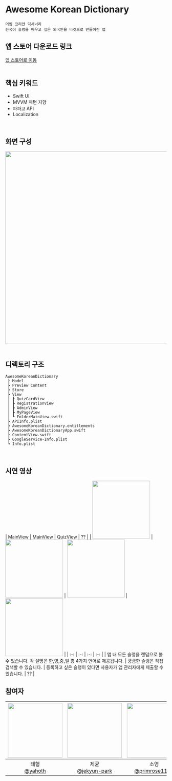# Awesome Korean Dictionary
```
어썸 코리안 딕셔너리
한국어 슬랭을 배우고 싶은 외국인을 타겟으로 만들어진 앱 
```

## 앱 스토어 다운로드 링크
<a href="https://apps.apple.com/kr/app/awesome-korean-dictionary/id1665422867">앱 스토어로 이동</a>
<br>
<br>


## 핵심 키워드
- Swift UI
- MVVM 패턴 지향
- 파파고 API
- Localization
<br>


## 화면 구성
<img src="https://user-images.githubusercontent.com/114331071/214083703-0279d45b-11aa-49d6-b227-13f216f0f43f.jpg" 
     width="1100" 
     height="600" />
<br>
<br>

## 디렉토리 구조
```
AwesomeKoreanDictionary
 ┣ Model
 ┣ Preview Content
 ┣ Store
 ┣ View
 ┃ ┣ QuizCardView
 ┃ ┣ RegistrationView
 ┃ ┣ AdminView
 ┃ ┣ MyPageView
 ┃ ┗ FolderMainView.swift
 ┣ APIInfo.plist
 ┣ AwesomeKoreanDictionary.entitlements
 ┣ AwesomeKoreanDictionaryApp.swift
 ┣ ContentView.swift
 ┣ GoogleService-Info.plist
 ┗ Info.plist
 ```
<br>

## 시연 영상
| MainView | MainView | QuizView | ?? |
| <img src="https://user-images.githubusercontent.com/114331071/214237843-e525b1e1-35ce-4b48-a192-083bcd2965ab.gif" width="180"/> | <img src="https://user-images.githubusercontent.com/114331071/214237877-1d188b82-4528-421f-a104-1ab85c955e62.gif" width="180"/> | <img src="https://user-images.githubusercontent.com/114331071/214237879-5d4382b6-78f3-42af-9664-77c874f929e4.gif" width="180"/> | <img src="https://user-images.githubusercontent.com/114331071/214237887-4ec6cacd-ae91-49b9-85ed-0a660b91f32b.gif" width="180"/> |
| :-: | :-: | :-: | :-: |
| 앱 내 모든 슬랭을 랜덤으로 볼 수 있습니다. 각 설명은 한,영,중,일 총 4가지 언어로 제공됩니다. | 궁금한 슬랭은 직접 검색할 수 있습니다. | 등록하고 싶은 슬랭이 있다면 사용자가 앱 관리자에게 제출할 수 있습니다. | ?? |
<br>

## 참여자

| <img src="https://avatars.githubusercontent.com/u/99034396?v=4" width=170> | <img src="https://avatars.githubusercontent.com/u/19788294?v=4" width=170> | <img src="https://avatars.githubusercontent.com/u/114223237?v=4" width=170> | <img src="https://avatars.githubusercontent.com/u/48899055?v=4" width=170> | <img src="https://avatars.githubusercontent.com/u/106806428?v=4" width=170> | <img src="https://avatars.githubusercontent.com/u/64416520?v=4" width=170> | <img src="https://avatars.githubusercontent.com/u/108848166?v=4" width=170> | <img src="https://avatars.githubusercontent.com/u/52193695?v=4" width=170> | <img src="https://avatars.githubusercontent.com/u/114331071?v=4" width=170> |
| :----------------------------------------------------------: | :---------------------------------------------: | :-------------------------------------------------: | :-------------------------------------------------: |  :-------------------------------------------------: |  :-------------------------------------------------: |  :-------------------------------------------------: |  :-------------------------------------------------: |  :-------------------------------------------------: |
| 태형<br/>[@yahoth](https://github.com/yahoth)<br/> | 제균<br/>[@jekyun-park](https://github.com/jekyun-park)<br/> | 소영<br/> [@primrose1101](https://github.com/primrose1101)<br/> | 주희<br/>[@zoohee](https://github.com/zoohee)<br/> | 소희<br/>[@jeongsoohee](https://github.com/jeongsoohee)<br/> | 현호<br/>[@Achoo-kr](https://github.com/Achoo-kr)<br/> | 현종<br/>[@EthanColdChoi](https://github.com/EthanColdChoi)<br/> | 진표<br/>[@jphong1005](https://github.com/jphong1005)<br/> | 유진<br/>[@yooj1202](https://github.com/yooj1202)<br/> |
